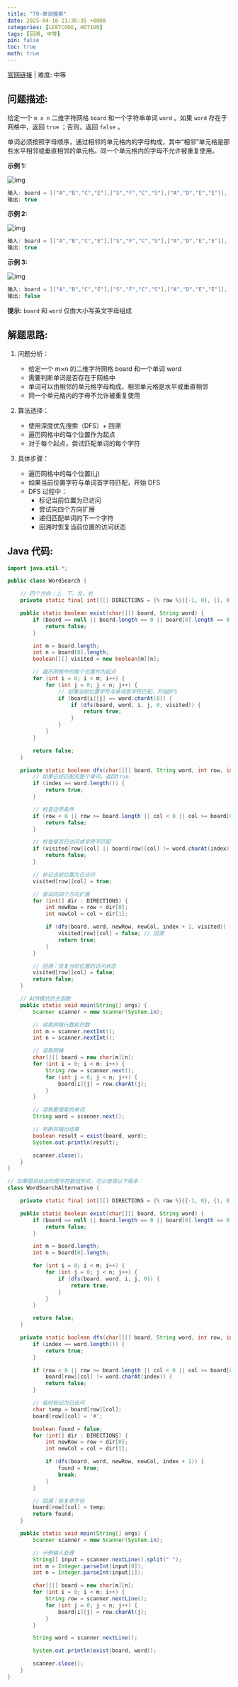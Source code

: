 ```yaml
---
title: "79-单词搜索"
date: 2025-04-16 21:36:35 +0800
categories: [LEETCODE, HOT100]
tags: [回溯, 中等]
pin: false
toc: true
math: true
---
```


[官网链接](https://leetcode.cn/problems/word-search/) \| 难度: 中等

## 问题描述:

给定一个 `m x n` 二维字符网格 `board` 和一个字符串单词 `word` 。如果 `word` 存在于网格中，返回 `true` ；否则，返回 `false` 。

单词必须按照字母顺序，通过相邻的单元格内的字母构成，其中“相邻”单元格是那些水平相邻或垂直相邻的单元格。同一个单元格内的字母不允许被重复使用。

**示例 1:**

![img](../assets/img/posts/leetcode/p79_0.jpg)

```java
输入: board = [["A","B","C","E"],["S","F","C","S"],["A","D","E","E"]], word = "ABCCED"
输出: true
```

**示例 2:**

![img](../assets/img/posts/leetcode/p79_1.jpg)

```java
输入: board = [["A","B","C","E"],["S","F","C","S"],["A","D","E","E"]], word = "SEE"
输出: true
```

**示例 3:**

![img](../assets/img/posts/leetcode/p79_2.jpg)

```java
输入: board = [["A","B","C","E"],["S","F","C","S"],["A","D","E","E"]], word = "ABCB"
输出: false
```

**提示:** `board` 和 `word` 仅由大小写英文字母组成

## 解题思路:

1. 问题分析：

   - 给定一个 m×n 的二维字符网格 board 和一个单词 word
   - 需要判断单词是否存在于网格中
   - 单词可以由相邻的单元格字母构成，相邻单元格是水平或垂直相邻
   - 同一个单元格内的字母不允许被重复使用

2. 算法选择：

   - 使用深度优先搜索（DFS）+ 回溯
   - 遍历网格中的每个位置作为起点
   - 对于每个起点，尝试匹配单词的每个字符

3. 具体步骤：

   - 遍历网格中的每个位置(i,j)
   - 如果当前位置字符与单词首字符匹配，开始 DFS
   - DFS 过程中：
     - 标记当前位置为已访问
     - 尝试向四个方向扩展
     - 递归匹配单词的下一个字符
     - 回溯时恢复当前位置的访问状态

## Java 代码:

```java
import java.util.*;

public class WordSearch {

    // 四个方向：上、下、左、右
    private static final int[][] DIRECTIONS = {% raw %}{{-1, 0}, {1, 0}, {0, -1}, {0, 1}}{% endraw %};

    public static boolean exist(char[][] board, String word) {
        if (board == null || board.length == 0 || board[0].length == 0 || word == null || word.length() == 0) {
            return false;
        }

        int m = board.length;
        int n = board[0].length;
        boolean[][] visited = new boolean[m][n];

        // 遍历网格中的每个位置作为起点
        for (int i = 0; i < m; i++) {
            for (int j = 0; j < n; j++) {
                // 如果当前位置字符与单词首字符匹配，开始DFS
                if (board[i][j] == word.charAt(0)) {
                    if (dfs(board, word, i, j, 0, visited)) {
                        return true;
                    }
                }
            }
        }

        return false;
    }

    private static boolean dfs(char[][] board, String word, int row, int col, int index, boolean[][] visited) {
        // 如果已经匹配完整个单词，返回true
        if (index == word.length()) {
            return true;
        }

        // 检查边界条件
        if (row < 0 || row >= board.length || col < 0 || col >= board[0].length) {
            return false;
        }

        // 检查是否已访问或字符不匹配
        if (visited[row][col] || board[row][col] != word.charAt(index)) {
            return false;
        }

        // 标记当前位置为已访问
        visited[row][col] = true;

        // 尝试向四个方向扩展
        for (int[] dir : DIRECTIONS) {
            int newRow = row + dir[0];
            int newCol = col + dir[1];

            if (dfs(board, word, newRow, newCol, index + 1, visited)) {
                visited[row][col] = false; // 回溯
                return true;
            }
        }

        // 回溯：恢复当前位置的访问状态
        visited[row][col] = false;
        return false;
    }

    // ACM模式的主函数
    public static void main(String[] args) {
        Scanner scanner = new Scanner(System.in);

        // 读取网格行数和列数
        int m = scanner.nextInt();
        int n = scanner.nextInt();

        // 读取网格
        char[][] board = new char[m][n];
        for (int i = 0; i < m; i++) {
            String row = scanner.next();
            for (int j = 0; j < n; j++) {
                board[i][j] = row.charAt(j);
            }
        }

        // 读取要搜索的单词
        String word = scanner.next();

        // 判断并输出结果
        boolean result = exist(board, word);
        System.out.println(result);

        scanner.close();
    }
}

// 如果题目给出的是字符数组形式，可以使用以下版本：
class WordSearchAlternative {

    private static final int[][] DIRECTIONS = {% raw %}{{-1, 0}, {1, 0}, {0, -1}, {0, 1}}{% endraw %};

    public static boolean exist(char[][] board, String word) {
        if (board == null || board.length == 0 || board[0].length == 0 || word == null || word.length() == 0) {
            return false;
        }

        int m = board.length;
        int n = board[0].length;

        for (int i = 0; i < m; i++) {
            for (int j = 0; j < n; j++) {
                if (dfs(board, word, i, j, 0)) {
                    return true;
                }
            }
        }

        return false;
    }

    private static boolean dfs(char[][] board, String word, int row, int col, int index) {
        if (index == word.length()) {
            return true;
        }

        if (row < 0 || row >= board.length || col < 0 || col >= board[0].length ||
            board[row][col] != word.charAt(index)) {
            return false;
        }

        // 临时标记为已访问
        char temp = board[row][col];
        board[row][col] = '#';

        boolean found = false;
        for (int[] dir : DIRECTIONS) {
            int newRow = row + dir[0];
            int newCol = col + dir[1];

            if (dfs(board, word, newRow, newCol, index + 1)) {
                found = true;
                break;
            }
        }

        // 回溯：恢复原字符
        board[row][col] = temp;
        return found;
    }

    public static void main(String[] args) {
        Scanner scanner = new Scanner(System.in);

        // 示例输入处理
        String[] input = scanner.nextLine().split(" ");
        int m = Integer.parseInt(input[0]);
        int n = Integer.parseInt(input[1]);

        char[][] board = new char[m][n];
        for (int i = 0; i < m; i++) {
            String row = scanner.nextLine();
            for (int j = 0; j < n; j++) {
                board[i][j] = row.charAt(j);
            }
        }

        String word = scanner.nextLine();

        System.out.println(exist(board, word));

        scanner.close();
    }
}
```
